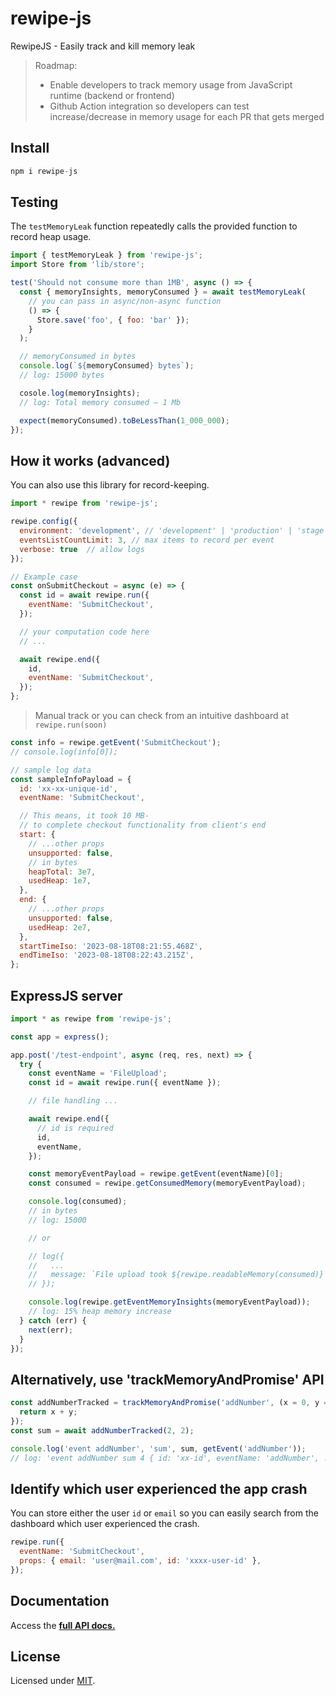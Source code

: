 # rewipe-js

RewipeJS - Easily track and kill memory leak

> Roadmap:
>
> - Enable developers to track memory usage from JavaScript runtime (backend or frontend)
> - Github Action integration so developers can test increase/decrease in memory usage for each PR that gets merged

## Install

```js
npm i rewipe-js
```

## Testing

The `testMemoryLeak` function repeatedly calls the provided function to record heap usage.

```js
import { testMemoryLeak } from 'rewipe-js';
import Store from 'lib/store';

test('Should not consume more than 1MB', async () => {
  const { memoryInsights, memoryConsumed } = await testMemoryLeak(
    // you can pass in async/non-async function
    () => {
      Store.save('foo', { foo: 'bar' });
    }
  );

  // memoryConsumed in bytes
  console.log(`${memoryConsumed} bytes`);
  // log: 15000 bytes

  cosole.log(memoryInsights);
  // log: Total memory consumed — 1 Mb

  expect(memoryConsumed).toBeLessThan(1_000_000);
});
```

## How it works (advanced)

You can also use this library for record-keeping.

```js
import * rewipe from 'rewipe-js';

rewipe.config({
  environment: 'development', // 'development' | 'production' | 'stage'
  eventsListCountLimit: 3, // max items to record per event
  verbose: true  // allow logs
});
```

```js
// Example case
const onSubmitCheckout = async (e) => {
  const id = await rewipe.run({
    eventName: 'SubmitCheckout',
  });

  // your computation code here
  // ...

  await rewipe.end({
    id,
    eventName: 'SubmitCheckout',
  });
};
```

> Manual track or you can check from an intuitive dashboard at `rewipe.run(soon)`

```js
const info = rewipe.getEvent('SubmitCheckout');
// console.log(info[0]);

// sample log data
const sampleInfoPayload = {
  id: 'xx-xx-unique-id',
  eventName: 'SubmitCheckout',

  // This means, it took 10 MB-
  // to complete checkout functionality from client's end
  start: {
    // ...other props
    unsupported: false,
    // in bytes
    heapTotal: 3e7,
    usedHeap: 1e7,
  },
  end: {
    // ...other props
    unsupported: false,
    usedHeap: 2e7,
  },
  startTimeIso: '2023-08-18T08:21:55.468Z',
  endTimeIso: '2023-08-18T08:22:43.215Z',
};
```

## ExpressJS server

```js
import * as rewipe from 'rewipe-js';

const app = express();

app.post('/test-endpoint', async (req, res, next) => {
  try {
    const eventName = 'FileUpload';
    const id = await rewipe.run({ eventName });

    // file handling ...

    await rewipe.end({
      // id is required
      id,
      eventName,
    });

    const memoryEventPayload = rewipe.getEvent(eventName)[0];
    const consumed = rewipe.getConsumedMemory(memoryEventPayload);

    console.log(consumed);
    // in bytes
    // log: 15000

    // or

    // log({
    //   ...
    //   message: `File upload took ${rewipe.readableMemory(consumed)}`,
    // });

    console.log(rewipe.getEventMemoryInsights(memoryEventPayload));
    // log: 15% heap memory increase
  } catch (err) {
    next(err);
  }
});
```

## Alternatively, use 'trackMemoryAndPromise' API

```js
const addNumberTracked = trackMemoryAndPromise('addNumber', (x = 0, y = 0) => {
  return x + y;
});
const sum = await addNumberTracked(2, 2);

console.log('event addNumber', 'sum', sum, getEvent('addNumber'));
// log: 'event addNumber sum 4 { id: 'xx-id', eventName: 'addNumber', ... }
```

## Identify which user experienced the app crash

You can store either the user `id` or `email` so you can easily search from the dashboard which user experienced the crash.

```js
rewipe.run({
  eventName: 'SubmitCheckout',
  props: { email: 'user@mail.com', id: 'xxxx-user-id' },
});
```

## Documentation

Access the <a href="./docs/README.md"><b> full API docs.</b></a>

## License

Licensed under [MIT](./LICENSE).
